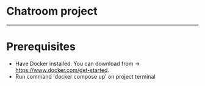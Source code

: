 # Chatroom project


-------------------------------------------------------------------------------------------------

# Prerequisites
- Have Docker installed. You can download from -> https://www.docker.com/get-started.
- Run command 'docker compose up' on project terminal
